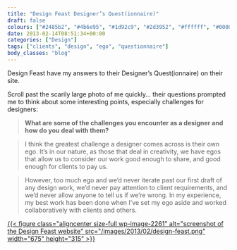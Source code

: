 ```yaml
---
title: "Design Feast Designer’s Quest(ionnaire)"
draft: false
colours: ["#2485b2", "#4b6e95", "#1d92c9", "#2d3952", "#ffffff", "#000000", "#c9c9c9"]
date: 2013-02-14T08:51:34+00:00
categories: ["Design"]
tags: ["clients", "design", "ego", "questionnaire"]
body_classes: "blog"
---
```


Design Feast have my answers to their Designer’s Quest(ionnaire) on their site.

Scroll past the scarily large photo of me quickly… their questions prompted me to think about some interesting points, especially challenges for designers:

> **What are some of the challenges you encounter as a designer and how do you deal with them?**

> I think the greatest challenge a designer comes across is their own ego. It’s in our nature, as those that deal in creativity, we have egos that allow us to consider our work good enough to share, and good enough for clients to pay us.

> However, too much ego and we’d never iterate past our first draft of any design work, we’d never pay attention to client requirements, and we’d never allow anyone to tell us if we’re wrong. In my experience, my best work has been done when I’ve set my ego aside and worked collaboratively with clients and others.

[{{< figure class="aligncenter size-full wp-image-2261" alt="screenshot of the Design Feast website" src="/images/2013/02/design-feast.png" width="675" height="315" >}}](/images/2013/02/design-feast.png)

	